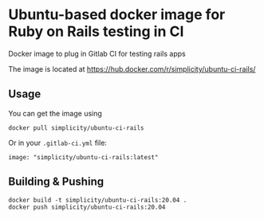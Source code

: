 # Ubuntu-based docker image for Ruby on Rails testing in CI
Docker image to plug in Gitlab CI for testing rails apps

The image is located at https://hub.docker.com/r/simplicity/ubuntu-ci-rails/

## Usage
You can get the image using
    
    docker pull simplicity/ubuntu-ci-rails

Or in your ```.gitlab-ci.yml``` file:

    image: "simplicity/ubuntu-ci-rails:latest"

## Building & Pushing

    docker build -t simplicity/ubuntu-ci-rails:20.04 .
    docker push simplicity/ubuntu-ci-rails:20.04
